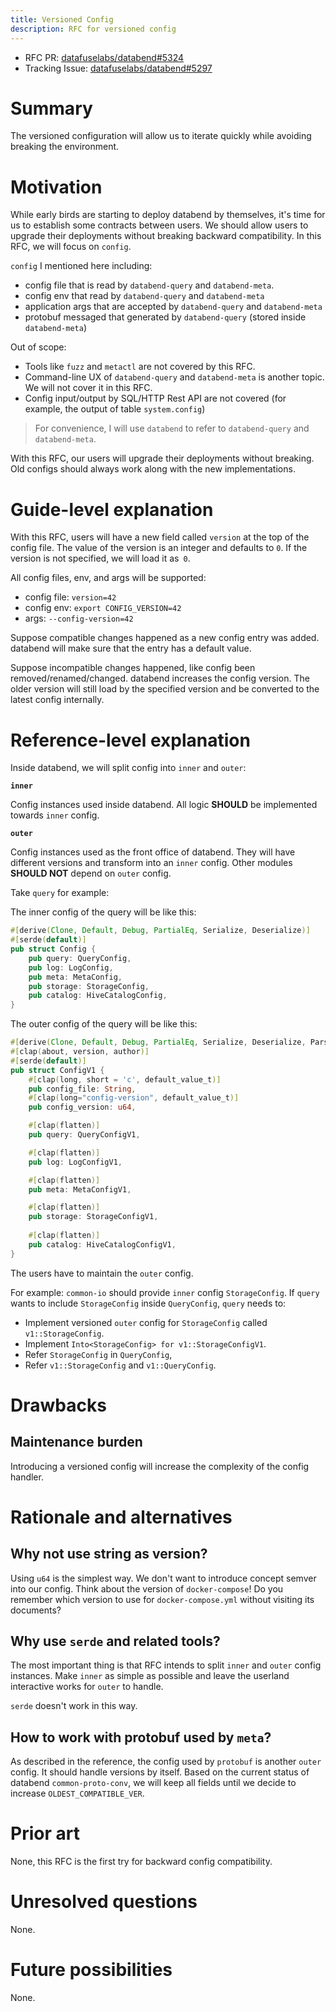 ```yaml
---
title: Versioned Config
description: RFC for versioned config
---
```


- RFC PR: [datafuselabs/databend#5324](https://github.com/datafuselabs/databend/pull/5324)
- Tracking Issue: [datafuselabs/databend#5297](https://github.com/datafuselabs/databend/issues/5297)

# Summary

The versioned configuration will allow us to iterate quickly while avoiding breaking the environment.

# Motivation

While early birds are starting to deploy databend by themselves, it's time for us to establish some contracts between users. We should allow users to upgrade their deployments without breaking backward compatibility. In this RFC, we will focus on `config`.

`config` I mentioned here including:

- config file that is read by `databend-query` and `databend-meta`.
- config env that read by `databend-query` and `databend-meta`
- application args that are accepted by `databend-query` and `databend-meta`
- protobuf messaged that generated by `databend-query` (stored inside `databend-meta`)

Out of scope:

- Tools like `fuzz` and `metactl` are not covered by this RFC.
- Command-line UX of `databend-query` and `databend-meta` is another topic. We will not cover it in this RFC.
- Config input/output by SQL/HTTP Rest API are not covered (for example, the output of table `system.config`)

> For convenience, I will use `databend` to refer to `databend-query` and `databend-meta`.

With this RFC, our users will upgrade their deployments without breaking. Old configs should always work along with the new implementations.

# Guide-level explanation

With this RFC, users will have a new field called `version` at the top of the config file. The value of the version is an integer and defaults to `0`. If the version is not specified, we will load it as` 0`.

All config files, env, and args will be supported:

- config file: `version=42`
- config env: `export CONFIG_VERSION=42`
- args: `--config-version=42`

Suppose compatible changes happened as a new config entry was added. databend will make sure that the entry has a default value.

Suppose incompatible changes happened, like config been removed/renamed/changed. databend increases the config version. The older version will still load by the specified version and be converted to the latest config internally.

# Reference-level explanation

Inside databend, we will split config into `inner` and `outer`:

**`inner`**

Config instances used inside databend. All logic **SHOULD** be implemented towards `inner` config.

**`outer`**

Config instances used as the front office of databend. They will have different versions and transform into an `inner` config. Other modules **SHOULD NOT** depend on `outer` config.

Take `query` for example:

The inner config of the query will be like this:

```rust
#[derive(Clone, Default, Debug, PartialEq, Serialize, Deserialize)]
#[serde(default)]
pub struct Config {
    pub query: QueryConfig,
    pub log: LogConfig,
    pub meta: MetaConfig,
    pub storage: StorageConfig,
    pub catalog: HiveCatalogConfig,
}
```

The outer config of the query will be like this:

```rust
#[derive(Clone, Default, Debug, PartialEq, Serialize, Deserialize, Parser)]
#[clap(about, version, author)]
#[serde(default)]
pub struct ConfigV1 {
    #[clap(long, short = 'c', default_value_t)]
    pub config_file: String,
    #[clap(long="config-version", default_value_t)]
    pub config_version: u64,

    #[clap(flatten)]
    pub query: QueryConfigV1,

    #[clap(flatten)]
    pub log: LogConfigV1,

    #[clap(flatten)]
    pub meta: MetaConfigV1,

    #[clap(flatten)]
    pub storage: StorageConfigV1,
    
    #[clap(flatten)]
    pub catalog: HiveCatalogConfigV1,
}
```

The users have to maintain the `outer` config.

For example: `common-io` should provide `inner` config `StorageConfig`. If `query` wants to include `StorageConfig` inside `QueryConfig`, `query` needs to:

- Implement versioned `outer` config for `StorageConfig` called `v1::StorageConfig`.
- Implement `Into<StorageConfig> for v1::StorageConfigV1`.
- Refer `StorageConfig` in `QueryConfig`,
- Refer `v1::StorageConfig` and `v1::QueryConfig`.

# Drawbacks

## Maintenance burden

Introducing a versioned config will increase the complexity of the config handler.

# Rationale and alternatives

## Why not use string as version?

Using `u64` is the simplest way. We don't want to introduce concept semver into our config. Think about the version of `docker-compose`! Do you remember which version to use for `docker-compose.yml` without visiting its documents?

## Why use `serde` and related tools?

The most important thing is that RFC intends to split `inner` and `outer` config instances. Make `inner` as simple as possible and leave the userland interactive works for `outer` to handle.

`serde` doesn't work in this way.

## How to work with protobuf used by `meta`?

As described in the reference, the config used by `protobuf` is another `outer` config. It should handle versions by itself. Based on the current status of databend `common-proto-conv`, we will keep all fields until we decide to increase `OLDEST_COMPATIBLE_VER`.

# Prior art

None, this RFC is the first try for backward config compatibility.

# Unresolved questions

None.

# Future possibilities

None.
